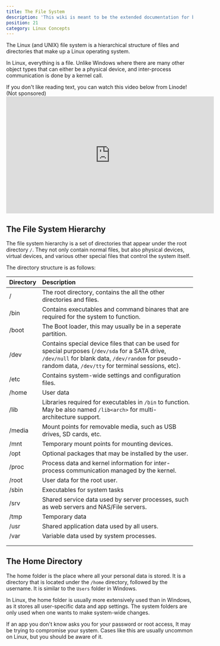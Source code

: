 ```yaml
---
title: The File System
description: 'This wiki is meant to be the extended documentation for both end users and developers, so it is separated in those two categories.'
position: 21
category: Linux Concepts
---
```


The Linux (and UNIX) file system is a hierarchical structure of files and directories that make up a Linux operating system.

In Linux, everything is a file. Unlike Windows where there are many other object types that can either be a physical device, and inter-process communication is done by a kernel call.

<alert>
If you don't like reading text, you can watch this video below from Linode! (Not sponsored)

<iframe width="560" height="315" src="https://www.youtube.com/embed/P0QZnAnsQ4c" title="YouTube video player" frameborder="0" allow="accelerometer; autoplay; clipboard-write; encrypted-media; gyroscope; picture-in-picture" allowfullscreen></iframe>

</alert>

## The File System Hierarchy

The file system hierarchy is a set of directories that appear under the root directory `/`. They not only contain normal files, but also physical devices, virtual devices, and various other special files that control the system itself.

The directory structure is as follows:

| Directory | Description                                                                                                                                                                                                 |
| :-------- | :---------------------------------------------------------------------------------------------------------------------------------------------------------------------------------------------------------- |
| /         | The root directory, contains the all the other directories and files.                                                                                                                                       |
| /bin      | Contains executables and command binares that are required for the system to function.                                                                                                                      |
| /boot     | The Boot loader, this may usually be in a seperate partition.                                                                                                                                               |
| /dev      | Contains special device files that can be used for special purposes (`/dev/sda` for a SATA drive, `/dev/null` for blank data, `/dev/random` for pseudo-random data, `/dev/tty` for terminal sessions, etc). |
| /etc      | Contains system-wide settings and configuration files.                                                                                                                                                      |
| /home     | User data                                                                                                                                                                                                   |
| /lib      | Libraries required for executables in `/bin` to function. May be also named `/lib<arch>` for multi-architecture support.                                                                                    |
| /media    | Mount points for removable media, such as USB drives, SD cards, etc.                                                                                                                                        |
| /mnt      | Temporary mount points for mounting devices.                                                                                                                                                                |
| /opt      | Optional packages that may be installed by the user.                                                                                                                                                        |
| /proc     | Process data and kernel information for inter-process communication managed by the kernel.                                                                                                                  |
| /root     | User data for the root user.                                                                                                                                                                                |
| /sbin     | Executables for system tasks                                                                                                                                                                                |
| /srv      | Shared service data used by server processes, such as web servers and NAS/File servers.                                                                                                                     |
| /tmp      | Temporary data                                                                                                                                                                                              |
| /usr      | Shared application data used by all users.                                                                                                                                                                  |
| /var      | Variable data used by system processes.                                                                                                                                                                     |
|           |                                                                                                                                                                                                             |
|           |                                                                                                                                                                                                             |


## The Home Directory

The home folder is the place where all your personal data is stored. It is a directory that is located under the `/home` directory, followed by the username. It is similar to the `Users` folder in Windows.

In Linux, the home folder is usually more extensively used than in Windows, as it stores all user-specific data and app settings. The system folders are only used when one wants to make system-wide changes.

<alert type=warning>

If an app you don't know asks you for your password or root access, It may be trying to compromise your system. Cases like this are usually uncommon on Linux, but you should be aware of it.

</alert>



